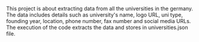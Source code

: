 This project is about extracting data from all the universities in the germany. The data includes details such as university's name, logo URL, uni type, founding year, location, phone number, fax number and social media URLs. 
The execution of the code extracts the data and stores in universities.json file.
